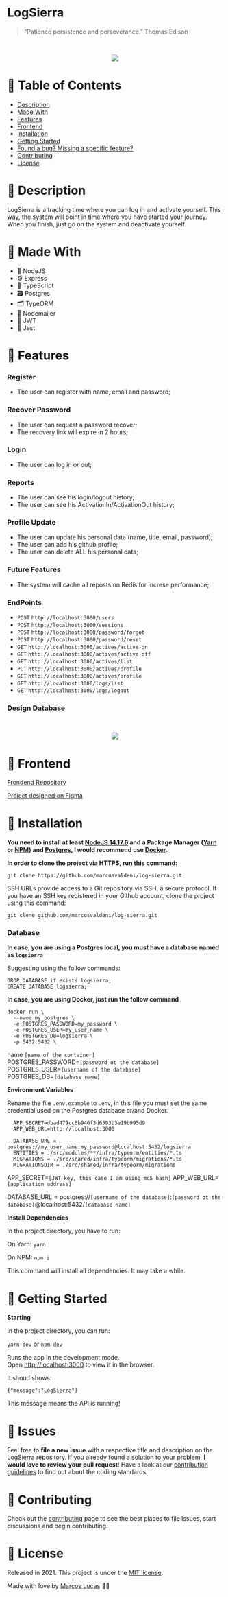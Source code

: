 # LogSierra

> “Patience persistence and perseverance.” Thomas Edison

<br />
<p align="center"><img src=".github/logo.svg?raw=true"/></p>

# :pushpin: Table of Contents
* [Description](#memo-description)
* [Made With](#rocket-made-with)
* [Features](#mage-features)
* [Frontend](#nail_care-frontend)
* [Installation](#construction_worker-installation)
* [Getting Started](#runner-getting-started)
* [Found a bug? Missing a specific feature?](#bug-issues)
* [Contributing](#tada-contributing)
* [License](#closed_book-license)

# :memo: Description

LogSierra is a tracking time where you can log in and activate yourself. This way, the system will point in time where you have started your journey. When you finish, just go on the system and deactivate yourself.

# :rocket: Made With

* 📗 NodeJS
* ⚙️ Express
* 💠 TypeScript
* 🗃 Postgres
* 🗂 TypeORM
* 📧 Nodemailer
* 🔑 JWT
* 🧪 Jest

# :mage: Features

### Register

  - The user can register with name, email and password;

### Recover Password

  - The user can request a password recover;
  - The recovery link will expire in 2 hours;

### Login

  - The user can log in or out;

### Reports

  - The user can see his login/logout history;
  - The user can see his ActivationIn/ActivationOut history;

### Profile Update

  - The user can update his personal data (name, title, email, password);
  - The user can add his github profile;
  - The user can delete ALL his personal data;

### Future Features

  - The system will cache all reposts on Redis for increse performance;

### EndPoints

  - `POST` `http://localhost:3000/users`
  - `POST` `http://localhost:3000/sessions`
  - `POST` `http://localhost:3000/password/forgot`
  - `POST` `http://localhost:3000/password/reset`
  - `GET` `http://localhost:3000/actives/active-on`
  - `GET` `http://localhost:3000/actives/active-off`
  - `GET` `http://localhost:3000/actives/list`
  - `PUT` `http://localhost:3000/actives/profile`
  - `GET` `http://localhost:3000/actives/profile`
  - `GET` `http://localhost:3000/logs/list`
  - `GET` `http://localhost:3000/logs/logout`

### Design Database

<br />
<p align="center"><img src=".github/db.png?raw=true"/></p>

# :nail_care: Frontend

[Frondend Repository](https://github.com/marcosvaldeni/LogSierra)

[Project designed on Figma](https://www.figma.com/file/RjiJK8Qy0ACzMEL8VzrDjA/LogSierra?node-id=0%3A1)

# :construction_worker: Installation

**You need to install at least [NodeJS 14.17.6](https://nodejs.org/en/download/) and a Package Manager ([Yarn](https://classic.yarnpkg.com/en/docs/install/) or [NPM](https://docs.npmjs.com/)) and [Postgres](https://www.postgresql.org/download/), I would recommend use [Docker](https://www.docker.com/get-started).**

**In order to clone the project via HTTPS, run this command:**

```git clone https://github.com/marcosvaldeni/log-sierra.git```

SSH URLs provide access to a Git repository via SSH, a secure protocol. If you have an SSH key registered in your Github account, clone the project using this command:

```git clone github.com/marcosvaldeni/log-sierra.git```

### Database

**In case, you are using a Postgres local, you must have a database named as `logsierra`**

Suggesting using the follow commands:
```
DROP DATABASE if exists logsierra;
CREATE DATABASE logsierra;
```

**In case, you are using Docker, just run the follow command**

```
docker run \
  --name my_postgres \
  -e POSTGRES_PASSWORD=my_password \
  -e POSTGRES_USER=my_user_name \
  -e POSTGRES_DB=logsierra \
  -p 5432:5432 \
```

name `[name of the container]` \
POSTGRES_PASSWORD=`[password ot the database]` \
POSTGRES_USER=`[username of the database]` \
POSTGRES_DB=`[database name]`

**Environment Variables**

Rename the file `.env.example` to `.env`, in this file you must set the same credential used on the Postgres database or/and Docker.

```
  APP_SECRET=dbad479cc6b946f3d6593b3e19b995d9
  APP_WEB_URL=http://localhost:3000

  DATABASE_URL = postgres://my_user_name:my_password@localhost:5432/logsierra
  ENTITIES = ./src/modules/**/infra/typeorm/entities/*.ts
  MIGRATIONS = ./src/shared/infra/typeorm/migrations/*.ts
  MIGRATIONSDIR = ./src/shared/infra/typeorm/migrations
```

  APP_SECRET=`[JWT key, this case I am using md5 hash]`
  APP_WEB_URL=`[application address]`

  DATABASE_URL = postgres://`[username of the database]`:`[password ot the database]`@localhost:5432/`[database name]`


**Install Dependencies**

In the project directory, you have to run:

On Yarn: `yarn`

On NPM: `npm i`

This command will install all dependencies. It may take a while.

# :runner: Getting Started

**Starting**

In the project directory, you can run:

`yarn dev` or `npm dev`

Runs the app in the development mode.\
Open [http://localhost:3000](http://localhost:3000) to view it in the browser.

It shoud shows:

```{"message":"LogSierra"}```

This message means the API is running!

# :bug: Issues

Feel free to **file a new issue** with a respective title and description on the [LogSierra](https://github.com/marcosvaldeni/log-sierra/issues) repository. If you already found a solution to your problem, **I would love to review your pull request**! Have a look at our [contribution guidelines](https://github.com/marcosvaldeni/log-sierra/blob/master/CONTRIBUTING.md) to find out about the coding standards.

# :tada: Contributing

Check out the [contributing](https://github.com/marcosvaldeni/log-sierra/blob/master/CONTRIBUTING.md) page to see the best places to file issues, start discussions and begin contributing.

# :closed_book: License

Released in 2021.
This project is under the [MIT license](https://github.com/marcosvaldeni/log-sierra/blob/master/LICENSE).

Made with love by [Marcos Lucas](https://github.com/marcosvaldeni) 💚🚀
